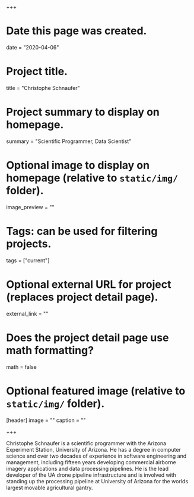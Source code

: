 +++
# Date this page was created.
date = "2020-04-06"

# Project title.
title = "Christophe Schnaufer"

# Project summary to display on homepage.
summary = "Scientific Programmer, Data Scientist"

# Optional image to display on homepage (relative to `static/img/` folder).
image_preview = ""

# Tags: can be used for filtering projects.
tags = ["current"]

# Optional external URL for project (replaces project detail page).
external_link = ""

# Does the project detail page use math formatting?
math = false

# Optional featured image (relative to `static/img/` folder).
[header]
image = ""
caption = ""

+++

Christophe Schnaufer is a scientific programmer with the Arizona Experiment Station, University of Arizona. He has a degree in computer science and over two decades of experience in software engineering and management, including fifteen years developing commercial airborne imagery applications and data processing pipelines. He is the lead developer of the UA drone pipeline infrastructure and is involved with standing up the processing pipeline at University of Arizona for the worlds largest movable agricultural gantry.